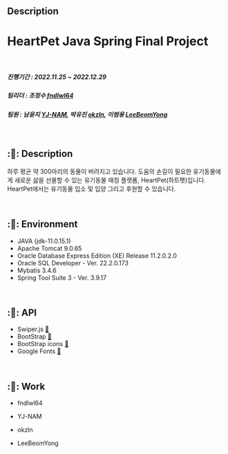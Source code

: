 ## Description  

# HeartPet Java Spring Final Project  

<br/>

##### 진행기간 : 2022.11.25 ~ 2022.12.29
##### 팀리더 : 조정수 [fndlwl64](https://github.com/fndlwl64)
##### 팀원 : 남윤지 [YJ-NAM](https://github.com/YJ-NAM), 박유진 [okzln](https://github.com/okzln), 이범용 [LeeBeomYong](https://github.com/LeeBeomYong)

<br/>

## :🐶: Description
하루 평균 약 300마리의 동물이 버려지고 있습니다.
도움의 손길이 필요한 유기동물에게 새로운 삶을 선물할 수 있는 유기동물 매칭 플랫폼, HeartPet(하트펫)입니다.
HeartPet에서는 유기동물 입소 및 입양 그리고 후원할 수 있습니다.

<br/>

## :🐶: Environment
- JAVA (jdk-11.0.15.1)
- Apache Tomcat 9.0.65
- Oracle Database Express Edition (XE) Release 11.2.0.2.0
- Oracle SQL Developer - Ver. 22.2.0.173
- Mybatis 3.4.6
- Spring Tool Suite 3 - Ver. 3.9.17

<br/>

## :🐶: API
- Swiper.js [:link:](https://swiperjs.com/)
- BootStrap [:link:](https://getbootstrap.com/)
- BootStrap icons [:link:](https://icons.getbootstrap.com/)
- Google Fonts [:link:](https://fonts.google.com/)

<br/>

## :🐶: Work
- fndlwl64

- YJ-NAM

- okzln

- LeeBeomYong

